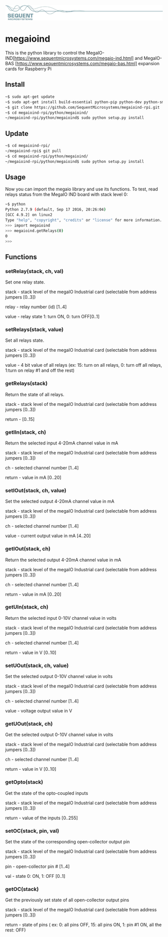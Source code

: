 
[![megaioind-rpi](res/sequent.jpg)](https://www.sequentmicrosystems.com/megaio-ind.html)

# megaioind

This is the python library to control the MegaIO-IND[https://www.sequentmicrosystems.com/megaio-ind.html] and MegaIO-BAS [https://www.sequentmicrosystems.com/megaio-bas.html] expansion cards for Raspberry Pi

## Install

```bash
~$ sudo apt-get update
~$ sudo apt-get install build-essential python-pip python-dev python-smbus git
~$ git clone https://github.com/SequentMicrosystems/megaioind-rpi.git
~$ cd megaioind-rpi/python/megaioind/
~/megaioind-rpi/python/megaioind$ sudo python setup.py install
```
## Update

```bash
~$ cd megaioind-rpi/
~/megaioind-rpi$ git pull
~$ cd megaioind-rpi/python/megaioind/
~/megaioind-rpi/python/megaioind$ sudo python setup.py install
```

## Usage 

Now you can import the megaio library and use its functions. To test, read relays status from the MegaIO IND board with stack level 0:

```bash
~$ python
Python 2.7.9 (default, Sep 17 2016, 20:26:04)
[GCC 4.9.2] on linux2
Type "help", "copyright", "credits" or "license" for more information.
>>> import megaioind
>>> megaioind.getRelays(0)
0
>>>
```

## Functions
### setRelay(stack, ch, val)
Set one relay state.

stack - stack level of the megaIO Industrial card (selectable from address jumpers [0..3])

relay - relay number (id) [1..4]

value - relay state 1: turn ON, 0: turn OFF[0..1]


### setRelays(stack, value)
Set all relays state.

stack - stack level of the megaIO Industrial card (selectable from address jumpers [0..3])

value - 4 bit value of all relays (ex: 15: turn on all relays, 0: turn off all relays, 1:turn on relay #1 and off the rest)


### getRelays(stack)
Return the state of all relays.

stack - stack level of the megaIO Industrial card (selectable from address jumpers [0..3])

return - [0..15]


### getIIn(stack, ch)
Return the selected input 4-20mA channel value in mA

stack - stack level of the megaIO Industrial card (selectable from address jumpers [0..3])

ch - selected channel number [1..4]

return - value in mA [0..20]


### setIOut(stack, ch, value)
Set the selected output 4-20mA channel value in mA

stack - stack level of the megaIO Industrial card (selectable from address jumpers [0..3])

ch - selected channel number [1..4]

value - current output value in mA [4..20]


### getIOut(stack, ch)
Return the selected output 4-20mA channel value in mA

stack - stack level of the megaIO Industrial card (selectable from address jumpers [0..3])

ch - selected channel number [1..4]

return - value in mA [0..20]


### getUIn(stack, ch)
Return the selected input 0-10V channel value in volts

stack - stack level of the megaIO Industrial card (selectable from address jumpers [0..3])

ch - selected channel number [1..4]

return - value in V [0..10]


### setUOut(stack, ch, value)
Set the selected output 0-10V channel value in volts

stack - stack level of the megaIO Industrial card (selectable from address jumpers [0..3])

ch - selected channel number [1..4]

value - voltage output value in V


### getUOut(stack, ch)
Get the selected output 0-10V channel value in volts  

stack - stack level of the megaIO Industrial card (selectable from address jumpers [0..3])

ch - selected channel number [1..4]

return - value in V [0..10]


### getOpto(stack)
Get the state of the opto-coupled inputs

stack - stack level of the megaIO Industrial card (selectable from address jumpers [0..3])

return - value of the inputs [0..255]


### setOC(stack, pin, val)
Set the state of the corresponding open-collector output pin

stack - stack level of the megaIO Industrial card (selectable from address jumpers [0..3])

pin - open-collector pin # [1..4]

val - state 0: ON, 1: OFF [0..1]


### getOC(stack)
Get the previously set state of all open-collector output pins

stack - stack level of the megaIO Industrial card (selectable from address jumpers [0..3])

return - state of pins ( ex: 0: all pins OFF, 15: all pins ON, 1:  pin #1 ON, all the rest: OFF)
